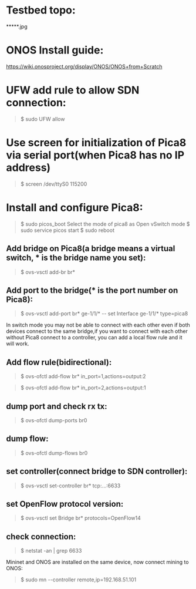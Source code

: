 # Testbed topo:

 *****.jpg
 
# ONOS Install guide:

https://wiki.onosproject.org/display/ONOS/ONOS+from+Scratch

# UFW add rule to allow SDN connection:

> $ sudo UFW allow <port>

# Use screen for initialization of Pica8 via serial port(when Pica8 has no IP address)

> $ screen /dev/ttyS0 115200

# Install and configure Pica8:

> $ sudo picos_boot
Select the mode of pica8 as Open vSwitch mode
> $ sudo service picos start
> $ sudo reboot

## Add bridge on Pica8(a bridge means a virtual switch, * is the bridge name you set):

> $ ovs-vsctl add-br br* 

## Add port to the bridge(* is the port number on Pica8):

> $ ovs-vsctl add-port br* ge-1/1/* -- set Interface ge-1/1/* type=pica8 

In switch mode you may not be able to connect with each other even if both devices connect to the same bridge,if you want to connect with each other without Pica8 connect to a controller, you can add a local flow rule and it will work.

## Add flow rule(bidirectional):

> $ ovs-ofctl add-flow br* in_port=1,actions=output:2

> $ ovs-ofctl add-flow br* in_port=2,actions=output:1

## dump port and check rx tx:

> $ ovs-ofctl dump-ports br0

## dump flow:

> $ ovs-ofctl dump-flows br0

## set controller(connect bridge to SDN controller):

> $ ovs-vsctl set-controller br* tcp:*.*.*.*:6633

## set OpenFlow protocol version:

> $ ovs-vsctl set Bridge br* protocols=OpenFlow14


## check connection:

> $ netstat -an | grep 6633

Mininet and ONOS are installed on the same device, now connect mining to ONOS:

> $ sudo mn --controller remote,ip=192.168.51.101
